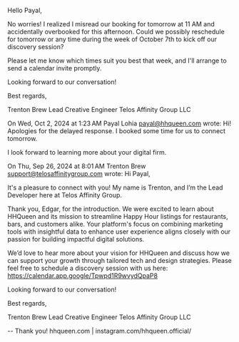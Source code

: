 Hello Payal,

No worries! I realized I misread our booking for tomorrow at 11 AM and accidentally overbooked for this afternoon. Could we possibly reschedule for tomorrow or any time during the week of October 7th to kick off our discovery session?

Please let me know which times suit you best that week, and I'll arrange to send a calendar invite promptly.

Looking forward to our conversation!

Best regards,

Trenton Brew
Lead Creative Engineer
Telos Affinity Group LLC

On Wed, Oct 2, 2024 at 1:23 AM Payal Lohia <payal@hhqueen.com> wrote:
Hi! Apologies for the delayed response. I booked some time for us to connect tomorrow.

I look forward to learning more about your digital firm.

On Thu, Sep 26, 2024 at 8:01 AM Trenton Brew <support@telosaffinitygroup.com> wrote:
Hi Payal,

It's a pleasure to connect with you! My name is Trenton, and I’m the Lead Developer here at Telos Affinity Group.

Thank you, Edgar, for the introduction. We were excited to learn about HHQueen and its mission to streamline Happy Hour listings for restaurants, bars, and customers alike. Your platform's focus on combining marketing tools with insightful data to enhance user experience aligns closely with our passion for building impactful digital solutions.

We’d love to hear more about your vision for HHQueen and discuss how we can support your growth through tailored tech and design strategies. Please feel free to schedule a discovery session with us here: https://calendar.app.google/Tpwpd1R9wvydQpaP8

Looking forward to our conversation!

Best regards,

Trenton Brew
Lead Creative Engineer
Telos Affinity Group LLC



--
Thank you!
hhqueen.com | instagram.com/hhqueen.official/
